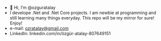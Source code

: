 - 👋 Hi, I’m @ozguratalay
- I develope .Net and .Net Core projects. I am newbie at programming and still learning many things everyday. This repo will be my mirror for sure! Enjoy!
- e-mail: ozratalay@gmail.com
- LinkedIn: linkedin.com/in/özgür-atalay-807649151

<!---
ozguratalay/ozguratalay is a ✨ special ✨ repository because its `README.md` (this file) appears on your GitHub profile.
You can click the Preview link to take a look at your changes.
--->
